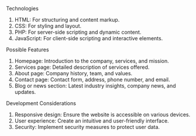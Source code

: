 Technologies
1. HTML: For structuring and content markup.
2. CSS: For styling and layout.
3. PHP: For server-side scripting and dynamic content.
4. JavaScript: For client-side scripting and interactive elements.

Possible Features
1. Homepage: Introduction to the company, services, and mission.
2. Services page: Detailed description of services offered.
3. About page: Company history, team, and values.
4. Contact page: Contact form, address, phone number, and email.
5. Blog or news section: Latest industry insights, company news, and updates.

Development Considerations
1. Responsive design: Ensure the website is accessible on various devices.
2. User experience: Create an intuitive and user-friendly interface.
3. Security: Implement security measures to protect user data.
